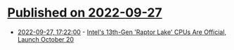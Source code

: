 # [Published on 2022-09-27](index.md)

* [2022-09-27, 17:22:00](https://hardware.slashdot.org/story/22/09/27/1634253/intels-13th-gen-raptor-lake-cpus-are-official-launch-october-20?utm_source=rss1.0mainlinkanon&utm_medium=feed) - [Intel's 13th-Gen 'Raptor Lake' CPUs Are Official, Launch October 20](https://hardware.slashdot.org/story/22/09/27/1634253/intels-13th-gen-raptor-lake-cpus-are-official-launch-october-20?utm_source=rss1.0mainlinkanon&utm_medium=feed)
